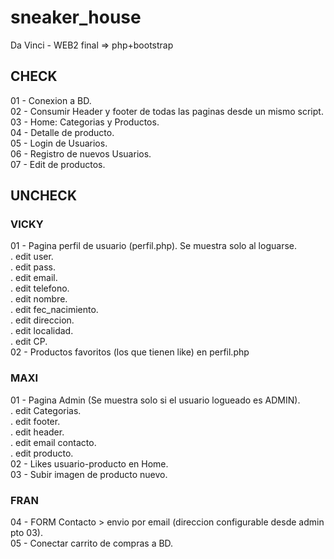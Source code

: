 # sneaker_house
Da Vinci -  WEB2 final => php+bootstrap

## CHECK
01 - Conexion a BD.  
02 - Consumir Header y footer de todas las paginas desde un mismo script.  
03 - Home: Categorias y Productos.  
04 - Detalle de producto.  
05 - Login de Usuarios.  
06 - Registro de nuevos Usuarios.  
07 - Edit de productos.  

## UNCHECK
### VICKY
01 - Pagina perfil de usuario (perfil.php). Se muestra solo al loguarse.  
    . edit user.  
    . edit pass.  
    . edit email.  
    . edit telefono.  
    . edit nombre.  
    . edit fec_nacimiento.  
    . edit direccion.  
    . edit localidad.  
    . edit CP.  
02 - Productos favoritos (los que tienen like) en perfil.php  
    
### MAXI
01 - Pagina Admin (Se muestra solo si el usuario logueado es ADMIN).  
    . edit Categorias.  
    . edit footer.  
    . edit header.  
    . edit email contacto.  
    . edit producto.  
02 - Likes usuario-producto en Home.  
03 - Subir imagen de producto nuevo.  

### FRAN
04 - FORM Contacto > envio por email (direccion configurable desde admin pto 03).  
05 - Conectar carrito de compras a BD.  
